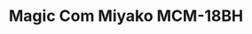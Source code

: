 ---
title: Magic Com  Miyako MCM-18BH
images: ../static/miyako2.jpg
deskripsi: Magic Warmer Plus Miyako Miyako MCM-18 BH B. Merupakan penanak nasi dengan warna pink burgundy yang akan mempercantik tampilan magic warmer Anda.
--- 